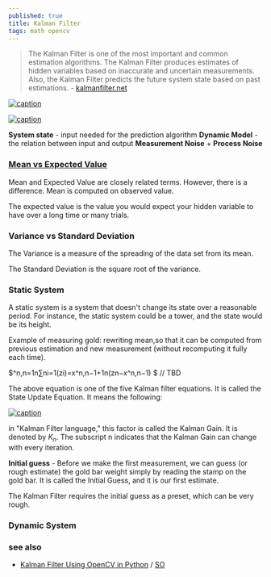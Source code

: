 ```yaml
---
published: true
title: Kalman Filter
tags: math opencv
---
```

> The Kalman Filter is one of the most important and common estimation algorithms. The Kalman Filter produces estimates of hidden variables based on inaccurate and uncertain measurements. Also, the Kalman Filter predicts the future system state based on past estimations. - [kalmanfilter.net](https://www.kalmanfilter.net/default.aspx)



[![caption](https://www.kalmanfilter.net/img/AlphaBeta/ex1_estimationAlgorithm.png)](https://www.kalmanfilter.net/alphabeta.html)

[![caption](https://www.kalmanfilter.net/img/AlphaBeta/ex1_MeasVsTrueVsEst.png)](https://www.kalmanfilter.net/alphabeta.html)

**System state** - input needed for the prediction algorithm
**Dynamic Model** - the relation between input and output
**Measurement Noise** + **Process Noise**



### [Mean vs Expected Value](https://www.kalmanfilter.net/background.html)

Mean and Expected Value are closely related terms. However, there is a difference. 
Mean is computed on observed value.

The expected value is the value you would expect your hidden variable to have over a long time or many trials. 

### Variance vs Standard Deviation

The Variance is a measure of the spreading of the data set from its mean.

The Standard Deviation is the square root of the variance. 

### Static System

A static system is a system that doesn't change its state over a reasonable period. For instance, the static system could be a tower, and the state would be its height. 

Example of measuring gold:
rewriting mean,so that it can be computed from previous estimation and new measurement (without recomputing it fully each time).

$^n,n=1n∑ni=1(zi)=x^n,n−1+1n(zn−x^n,n−1) $ // TBD

The above equation is one of the five Kalman filter equations. It is called the State Update Equation. It means the following: 



[![caption](https://www.kalmanfilter.net/img/AlphaBeta/ex1_stateUpdate.png)](https://www.kalmanfilter.net/alphabeta.html)

in "Kalman Filter language," this factor is called the Kalman Gain. It is denoted by $K_n$. The subscript n indicates that the Kalman Gain can change with every iteration. 

**Initial guess** - Before we make the first measurement, we can guess (or rough estimate) the gold bar weight simply by reading the stamp on the gold bar. It is called the Initial Guess, and it is our first estimate.

The Kalman Filter requires the initial guess as a preset, which can be very rough. 
 
### Dynamic System
 
### see also
- [Kalman Filter Using OpenCV in Python](https://www.delftstack.com/howto/python/opencv-kalman-filter/) / [SO](https://stackoverflow.com/questions/42904509/opencv-kalman-filter-python)